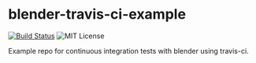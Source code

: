 blender-travis-ci-example
=========================

[![Build Status](http://img.shields.io/travis/sebastianmarkow/blender-travis-ci-example.svg?style=flat)](https://travis-ci.org/sebastianmarkow/blender-travis-ci-example)
![MIT License](http://img.shields.io/badge/license-MIT-green.svg?style=flat)

Example repo for continuous integration tests with blender using travis-ci.
